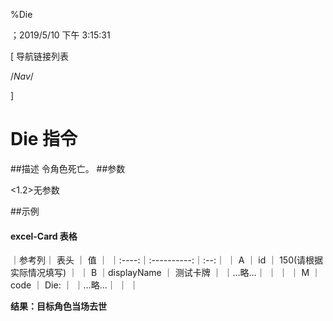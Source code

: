 
%Die

；2019/5/10 下午 3:15:31


[ 导航链接列表

/*Nav*/

]
# Die 指令

##描述
令角色死亡。
##参数

<1.2>无参数

##示例
#### excel-Card 表格

｜参考列｜    表头    ｜ 值 ｜
｜:----:｜:----------:｜:--:｜
｜  A   ｜     id     ｜  150(请根据实际情况填写) ｜
｜  B   ｜displayName ｜  测试卡牌  ｜
｜…略…｜            ｜    ｜
｜  M   ｜    code    ｜  Die: ｜
｜…略…｜            ｜    ｜

**结果：目标角色当场去世**
